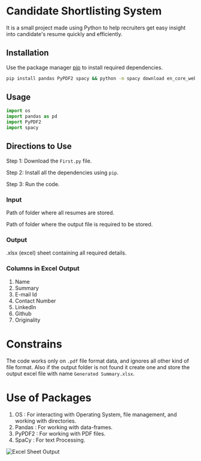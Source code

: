 # Candidate Shortlisting System

It is a small project made using Python to help recruiters get easy insight into candidate's resume quickly and efficiently.


## Installation

Use the package manager [pip](https://pip.pypa.io/en/stable/) to install required dependencies.

```bash
pip install pandas PyPDF2 spacy && python -m spacy download en_core_web_sm
```

## Usage

```python
import os 
import pandas as pd     
import PyPDF2           
import spacy    
```

## Directions to Use

Step 1: Download the ``` First.py ``` file. 

Step 2: Install all the dependencies using ``` pip ```.

Step 3: Run the code. 



###  Input

Path of folder where all resumes are stored.

Path of folder where the output file is required to be stored.

### Output

.xlsx (excel) sheet containing all required details.

### Columns in Excel Output
1. Name
2. Summary
3. E-mail Id
4. Contact Number
5. LinkedIn
6. Github
7. Originality

# Constrains
The code works only on ```.pdf``` file format data, and ignores all other kind of file format. Also if the output folder is not found it create one and store the output excel file with name ``` Generated Summary.xlsx ```.

# Use of Packages

1. OS : For interacting with Operating System, file management, and working with directories.
2. Pandas :  For working with data-frames.
3. PyPDF2 : For working with PDF files.
4. SpaCy : For text Processing.



![Excel Sheet Output](https://drive.google.com/file/d/1mkLSMFGxjmcsX99sEJAwfnwTO0iEKWsH/view?usp=share_link) 


